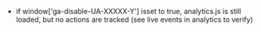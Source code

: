 - if window['ga-disable-UA-XXXXX-Y'] isset to true, analytics.js is still loaded, but no actions are tracked (see live events in analytics to verify)